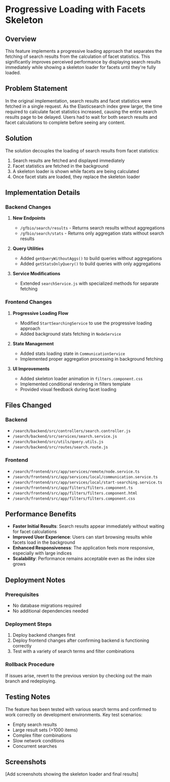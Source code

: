 # Progressive Loading with Facets Skeleton

## Overview

This feature implements a progressive loading approach that separates the fetching of search results from the calculation of facet statistics. This significantly improves perceived performance by displaying search results immediately while showing a skeleton loader for facets until they're fully loaded.

## Problem Statement

In the original implementation, search results and facet statistics were fetched in a single request. As the Elasticsearch index grew larger, the time required to calculate facet statistics increased, causing the entire search results page to be delayed. Users had to wait for both search results and facet calculations to complete before seeing any content.

## Solution

The solution decouples the loading of search results from facet statistics:

1. Search results are fetched and displayed immediately
2. Facet statistics are fetched in the background
3. A skeleton loader is shown while facets are being calculated
4. Once facet stats are loaded, they replace the skeleton loader

## Implementation Details

### Backend Changes

1. **New Endpoints**
   - `/gfbio/search/results` - Returns search results without aggregations
   - `/gfbio/search/stats` - Returns only aggregation stats without search results

2. **Query Utilities**
   - Added `getQueryWithoutAggs()` to build queries without aggregations
   - Added `getStatsOnlyQuery()` to build queries with only aggregations

3. **Service Modifications**
   - Extended `searchService.js` with specialized methods for separate fetching

### Frontend Changes

1. **Progressive Loading Flow**
   - Modified `StartSearchingService` to use the progressive loading approach
   - Added background stats fetching in `NodeService`

2. **State Management**
   - Added stats loading state in `CommunicationService`
   - Implemented proper aggregation processing in background fetching

3. **UI Improvements**
   - Added skeleton loader animation in `filters.component.css`
   - Implemented conditional rendering in filters template
   - Provided visual feedback during facet loading

## Files Changed

### Backend
- `/search/backend/src/controllers/search.controller.js`
- `/search/backend/src/services/search.service.js`
- `/search/backend/src/utils/query.utils.js`
- `/search/backend/src/routes/search.route.js`

### Frontend
- `/search/frontend/src/app/services/remote/node.service.ts`
- `/search/frontend/src/app/services/local/communication.service.ts`
- `/search/frontend/src/app/services/local/start-searching.service.ts`
- `/search/frontend/src/app/filters/filters.component.ts`
- `/search/frontend/src/app/filters/filters.component.html`
- `/search/frontend/src/app/filters/filters.component.css`

## Performance Benefits

- **Faster Initial Results**: Search results appear immediately without waiting for facet calculations
- **Improved User Experience**: Users can start browsing results while facets load in the background
- **Enhanced Responsiveness**: The application feels more responsive, especially with large indices
- **Scalability**: Performance remains acceptable even as the index size grows

## Deployment Notes

### Prerequisites
- No database migrations required
- No additional dependencies needed

### Deployment Steps
1. Deploy backend changes first
2. Deploy frontend changes after confirming backend is functioning correctly
3. Test with a variety of search terms and filter combinations

### Rollback Procedure
If issues arise, revert to the previous version by checking out the main branch and redeploying.

## Testing Notes

The feature has been tested with various search terms and confirmed to work correctly on development environments. Key test scenarios:
- Empty search results
- Large result sets (>1000 items)
- Complex filter combinations
- Slow network conditions
- Concurrent searches

## Screenshots

[Add screenshots showing the skeleton loader and final results]
